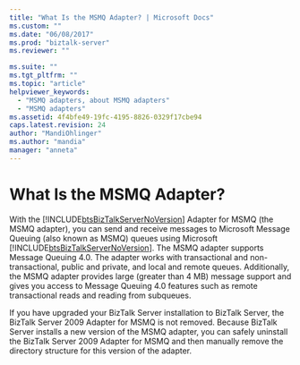 ```yaml
---
title: "What Is the MSMQ Adapter? | Microsoft Docs"
ms.custom: ""
ms.date: "06/08/2017"
ms.prod: "biztalk-server"
ms.reviewer: ""

ms.suite: ""
ms.tgt_pltfrm: ""
ms.topic: "article"
helpviewer_keywords: 
  - "MSMQ adapters, about MSMQ adapters"
  - "MSMQ adapters"
ms.assetid: 4f4bfe49-19fc-4195-8826-0329f17cbe94
caps.latest.revision: 24
author: "MandiOhlinger"
ms.author: "mandia"
manager: "anneta"
---
```

# What Is the MSMQ Adapter?
With the [!INCLUDE[btsBizTalkServerNoVersion](../includes/btsbiztalkservernoversion-md.md)] Adapter for MSMQ (the MSMQ adapter), you can send and receive messages to Microsoft Message Queuing (also known as MSMQ) queues using Microsoft [!INCLUDE[btsBizTalkServerNoVersion](../includes/btsbiztalkservernoversion-md.md)]. The MSMQ adapter supports Message Queuing 4.0. The adapter works with transactional and non-transactional, public and private, and local and remote queues. Additionally, the MSMQ adapter provides large (greater than 4 MB) message support and gives you access to Message Queuing 4.0 features such as remote transactional reads and reading from subqueues.  
  
 If you have upgraded your BizTalk Server installation to BizTalk Server, the BizTalk Server 2009 Adapter for MSMQ is not removed. Because BizTalk Server installs a new version of the MSMQ adapter, you can safely uninstall the BizTalk Server 2009 Adapter for MSMQ and then manually remove the directory structure for this version of the adapter.